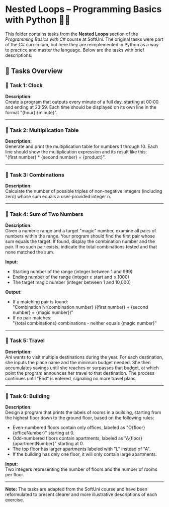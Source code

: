 # Nested Loops – Programming Basics with Python 🧑‍💻

This folder contains tasks from the **Nested Loops** section of the _Programming Basics with C#_ course at SoftUni. The original tasks were part of the C# curriculum, but here they are reimplemented in Python as a way to practice and master the language. Below are the tasks with brief descriptions.

## 🔧 Tasks Overview

### 📝 Task 1: Clock  
**Description:**  
Create a program that outputs every minute of a full day, starting at 00:00 and ending at 23:59. Each time should be displayed on its own line in the format "{hour}:{minute}".

---

### 📝 Task 2: Multiplication Table  
**Description:**  
Generate and print the multiplication table for numbers 1 through 10. Each line should show the multiplication expression and its result like this:  
"{first number} * {second number} = {product}".

---

### 📝 Task 3: Combinations  
**Description:**  
Calculate the number of possible triples of non-negative integers (including zero) whose sum equals a user-provided integer n.

---

### 📝 Task 4: Sum of Two Numbers  
**Description:**  
Given a numeric range and a target "magic" number, examine all pairs of numbers within the range. Your program should find the first pair whose sum equals the target. If found, display the combination number and the pair. If no such pair exists, indicate the total combinations tested and that none matched the sum.

**Input:**  
- Starting number of the range (integer between 1 and 999)  
- Ending number of the range (integer ≥ start and ≤ 1000)  
- The target magic number (integer between 1 and 10,000)  

**Output:**  
- If a matching pair is found:  
  "Combination N:{combination number} ({first number} + {second number} = {magic number})"  
- If no pair matches:  
  "{total combinations} combinations - neither equals {magic number}"

---

### 📝 Task 5: Travel  
**Description:**  
Ani wants to visit multiple destinations during the year. For each destination, she inputs the place name and the minimum budget needed. She then accumulates savings until she reaches or surpasses that budget, at which point the program announces her travel to that destination. The process continues until "End" is entered, signaling no more travel plans.

---

### 📝 Task 6: Building  
**Description:**  
Design a program that prints the labels of rooms in a building, starting from the highest floor down to the ground floor, based on the following rules:

- Even-numbered floors contain only offices, labeled as "O{floor}{officeNumber}" starting at 0.  
- Odd-numbered floors contain apartments, labeled as "A{floor}{apartmentNumber}" starting at 0.  
- The top floor has larger apartments labeled with "L" instead of "A".  
- If the building has only one floor, it will only contain large apartments.

**Input:**  
Two integers representing the number of floors and the number of rooms per floor.

---

**Note:** The tasks are adapted from the SoftUni course and have been reformulated to present clearer and more illustrative descriptions of each exercise.
